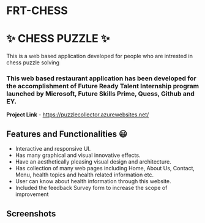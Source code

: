 # FRT-CHESS

# ✨ CHESS PUZZLE  ✨

This is a web based application developed for people who are intrested in chess puzzle solving

### This web based restaurant application has been developed for the accomplishment of Future Ready Talent Internship program launched by Microsoft, Future Skills Prime, Quess, Github and EY.


**Project Link** - https://puzzlecollector.azurewebsites.net/


## Features and Functionalities 😃

- Interactive and responsive UI.
- Has many graphical and visual innovative effects.
- Have an aesthetically pleasing visual design and architecture.
- Has collection of many web pages including Home, About Us, Contact, Menu, health topics and health related information etc.
- User can know about health information through this website.
- Included the feedback Survey form to increase the scope of improvement 

## Screenshots

